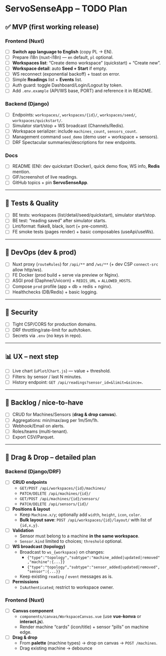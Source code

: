 # ServoSenseApp – TODO Plan

## ✅ MVP (first working release)

### Frontend (Nuxt)

- [ ] **Switch app language to English** (copy PL → EN).
- [ ] Prepare i18n (nuxt-i18n) — `en` default, `pl` optional.
- [ ] **Workspaces list**: “Create demo workspace” (quickstart) + “Create new”.
- [ ] **Workspace detail**: auto **Seed + Start** if empty.
- [ ] WS reconnect (exponential backoff) + toast on error.
- [ ] Simple **Readings** list + **Events** list.
- [ ] Auth guard: toggle Dashboard/Login/Logout by token.
- [ ] Add `.env.example` (API/WS base, PORT) and reference it in README.

### Backend (Django)

- [ ] Endpoints: `workspaces/`, `workspaces/{id}/`, `workspaces/seed/`, `workspaces/quickstart/`.
- [ ] Simulator start/stop + WS broadcast (Channels/Redis).
- [ ] Workspace serializer: include `machines_count`, `sensors_count`.
- [ ] Management command `seed_demo` (demo user + workspace + sensors).
- [ ] DRF Spectacular summaries/descriptions for new endpoints.

### Docs

- [ ] README (EN): dev quickstart (Docker), quick demo flow, WS info, **Redis** mention.
- [ ] GIF/screenshot of live readings.
- [ ] GitHub topics + pin **ServoSenseApp**.

---

## 🧪 Tests & Quality

- [ ] BE tests: workspaces (list/detail/seed/quickstart), simulator start/stop.
- [ ] BE test: “reading saved” after simulator starts.
- [ ] Lint/format: flake8, black, isort (+ pre-commit).
- [ ] FE smoke tests (pages render) + basic composables (useApi/useWs).

---

## 🐳 DevOps (dev & prod)

- [ ] Nuxt proxy (`routeRules`) for `/api/**` and `/ws/**` (+ dev CSP `connect-src` allow http/ws).
- [ ] FE Docker (prod build + serve via preview or Nginx).
- [ ] ASGI prod (Daphne/Uvicorn) + `REDIS_URL` + `ALLOWED_HOSTS`.
- [ ] Compose `prod` profile (app + db + redis + nginx).
- [ ] Healthchecks (DB/Redis) + basic logging.

---

## 🔐 Security

- [ ] Tight CSP/CORS for production domains.
- [ ] DRF throttling/rate-limit for auth/token.
- [ ] Secrets via `.env` (no keys in repo).

---

## 📊 UX – next step

- [ ] Live chart (`uPlot`/`Chart.js`) — value + threshold.
- [ ] Filters: by sensor / last N minutes.
- [ ] History endpoint: `GET /api/readings?sensor_id=&limit=&since=`.

---

## 🧭 Backlog / nice-to-have

- [ ] CRUD for Machines/Sensors (**drag & drop canvas**).
- [ ] Aggregations: min/max/avg per 1m/5m/1h.
- [ ] Webhook/Email on alerts.
- [ ] Roles/teams (multi-tenant).
- [ ] Export CSV/Parquet.

---

## 🧲 Drag & Drop – detailed plan

### Backend (Django/DRF)

- [ ] **CRUD endpoints**
  - `GET/POST /api/workspaces/{id}/machines/`
  - `PATCH/DELETE /api/machines/{id}/`
  - `GET/POST /api/machines/{id}/sensors/`
  - `PATCH/DELETE /api/sensors/{id}/`
- [ ] **Positions & layout**
  - Keep `Machine.x/y`; optionally add `width`, `height`, `icon`, `color`.
  - **Bulk layout save**: `POST /api/workspaces/{id}/layout/` with list of `{id,x,y}`.
- [ ] **Validation**
  - Sensor must belong to a machine **in the same workspace**.
  - `Sensor.kind` limited to choices; `threshold` optional.
- [ ] **WS broadcast (topology)**
  - Broadcast to `ws_{workspace}` on changes:
    - `{"type":"topology","subtype":"machine_added|updated|removed","machine":{...}}`
    - `{"type":"topology","subtype":"sensor_added|updated|removed","sensor":{...}}`
  - Keep existing `reading` / `event` messages as is.
- [ ] **Permissions**
  - `IsAuthenticated`; restrict to workspace owner.

### Frontend (Nuxt)

- [ ] **Canvas component**
  - `components/canvas/WorkspaceCanvas.vue` (use **vue-konva** or **interact.js**).
  - Render machine “cards” (icon/title) + sensor “pills” on machine edge.
- [ ] **Drag & drop**
  - From **palette** (machine types) → drop on canvas → `POST /machines`.
  - Drag existing machine → debounce

